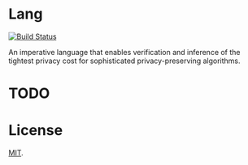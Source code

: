 # Lang

[![Build Status](https://travis-ci.com/RyanWangGit/lang.svg?token=6D8zTzZr7SPui6PzhT2a&branch=master)](https://travis-ci.com/RyanWangGit/lang)

An imperative language that enables verification and inference of the tightest privacy cost for sophisticated privacy-preserving algorithms.

# TODO


# License
[MIT](https://github.com/RyanWangGit/Lang/blob/master/LICENSE).